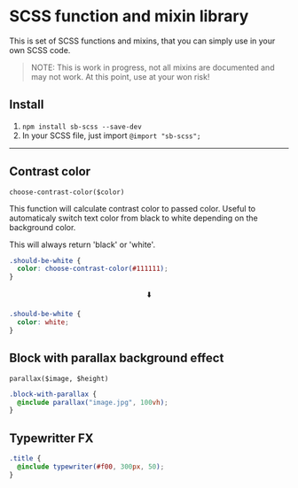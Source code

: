 # SCSS function and mixin library

This is set of SCSS functions and mixins, that you can simply use in your own SCSS code.

> NOTE: This is work in progress, not all mixins are documented and may not work. At this point, use at your won risk!

## Install

1. `npm install sb-scss --save-dev`
2. In your SCSS file, just import `@import "sb-scss";`

---

## Contrast color

`choose-contrast-color($color)`

This function will calculate contrast color to passed color. Useful to automaticaly switch text color from black to white depending on the background color.

This will always return 'black' or 'white'.

```scss
.should-be-white {
  color: choose-contrast-color(#111111);
}
```

<p align="center">⬇️</p>

```css
.should-be-white {
  color: white;
}
```

## Block with parallax background effect

`parallax($image, $height)`

```scss
.block-with-parallax {
  @include parallax("image.jpg", 100vh);
}
```

## Typewritter FX

```scss
.title {
  @include typewriter(#f00, 300px, 50);
}
```
